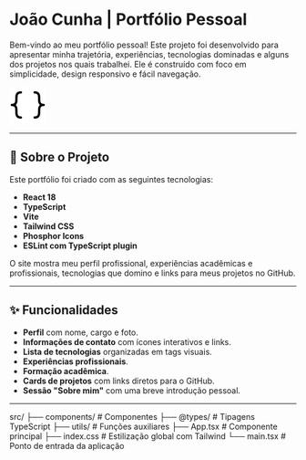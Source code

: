 # João Cunha | Portfólio Pessoal

Bem-vindo ao meu portfólio pessoal! Este projeto foi desenvolvido para apresentar minha trajetória, experiências, tecnologias dominadas e alguns dos projetos nos quais trabalhei. Ele é construído com foco em simplicidade, design responsivo e fácil navegação.

![Preview](https://github.com/J0aoCunha/React-Portifolio/raw/main/public/brackets-curly.svg)

---

## 🚀 Sobre o Projeto

Este portfólio foi criado com as seguintes tecnologias:

- **React 18**
- **TypeScript**
- **Vite**
- **Tailwind CSS**
- **Phosphor Icons**
- **ESLint com TypeScript plugin**

O site mostra meu perfil profissional, experiências acadêmicas e profissionais, tecnologias que domino e links para meus projetos no GitHub.

---

## ✨ Funcionalidades

- **Perfil** com nome, cargo e foto.
- **Informações de contato** com ícones interativos e links.
- **Lista de tecnologias** organizadas em tags visuais.
- **Experiências profissionais**.
- **Formação acadêmica**.
- **Cards de projetos** com links diretos para o GitHub.
- **Sessão "Sobre mim"** com uma breve introdução pessoal.

---

src/
├── components/        # Componentes 
├── @types/            # Tipagens TypeScript
├── utils/             # Funções auxiliares
├── App.tsx            # Componente principal
├── index.css          # Estilização global com Tailwind
└── main.tsx           # Ponto de entrada da aplicação